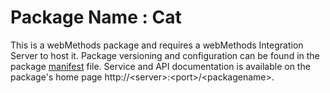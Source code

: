 # Package Name : Cat
This is a webMethods package and requires a webMethods Integration Server to host it. Package versioning and configuration can be found in the package [manifest](./Cat/manifest.v3) file. Service and API documentation is available on the package's home page http://&lt;server&gt;:&lt;port&gt;/&lt;packagename>.